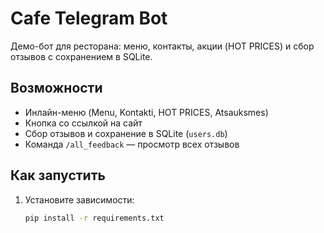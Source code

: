 # Cafe Telegram Bot

Демо-бот для ресторана: меню, контакты, акции (HOT PRICES) и сбор отзывов с сохранением в SQLite.

## Возможности

- Инлайн-меню (Menu, Kontakti, HOT PRICES, Atsauksmes)
- Кнопка со ссылкой на сайт
- Сбор отзывов и сохранение в SQLite (`users.db`)
- Команда `/all_feedback` — просмотр всех отзывов

## Как запустить

1. Установите зависимости:
   ```bash
   pip install -r requirements.txt
   ```
